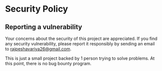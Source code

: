 # Security Policy

## Reporting a vulnerability

Your concerns about the security of this project are appreciated. If you find any security vulnerability, please report it responsibly by sending an email to <rajpeshavariya26@gmail.com>.

This is just a small project backed by 1 person trying to solve problems. At this point, there is no bug bounty program.
